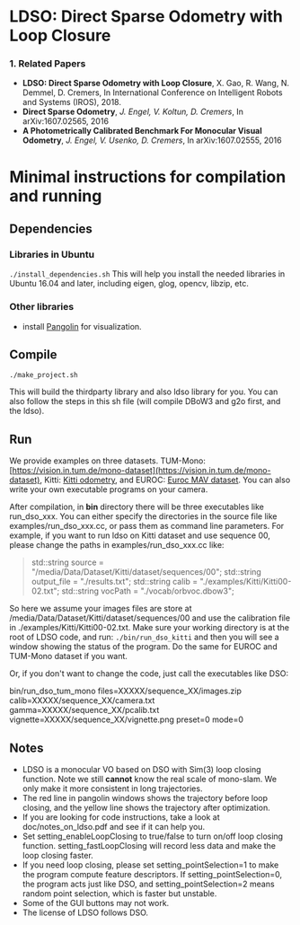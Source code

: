 # LDSO: Direct Sparse Odometry with Loop Closure
### 1. Related Papers
* **LDSO: Direct Sparse Odometry with Loop Closure**, X. Gao, R. Wang, N. Demmel, D. Cremers, In International Conference on Intelligent Robots and Systems (IROS), 2018.
* **Direct Sparse Odometry**, *J. Engel, V. Koltun, D. Cremers*, In arXiv:1607.02565, 2016
* **A Photometrically Calibrated Benchmark For Monocular Visual Odometry**, *J. Engel, V. Usenko, D. Cremers*, In arXiv:1607.02555, 2016

# Minimal instructions for compilation and running
## Dependencies
### Libraries in Ubuntu
```./install_dependencies.sh```
This will help you install the needed libraries in Ubuntu 16.04 and later, including eigen, glog, opencv, libzip, etc.
### Other libraries
 - install [Pangolin](https://github.com/stevenlovegrove/Pangolin) for visualization. 

## Compile
```./make_project.sh```

This will build the thirdparty library and also ldso library for you. You can also follow the steps in this sh file (will compile DBoW3 and g2o first, and the ldso). 

## Run  
We provide examples on three datasets. TUM-Mono: [https://vision.in.tum.de/mono-dataset](https://vision.in.tum.de/mono-dataset), Kitti: [Kitti odometry](http://www.cvlibs.net/datasets/kitti/eval_odometry.php), and EUROC: [Euroc MAV dataset](https://projects.asl.ethz.ch/datasets/doku.php?id=kmavvisualinertialdatasets). You can also write your own executable programs on your camera. 

After compilation, in **bin** directory there will be three executables like run_dso_xxx. You can either specify the directories in the source file like examples/run_dso_xxx.cc, or pass them as command line parameters. For example, if you want to run ldso on Kitti dataset and use sequence 00, please change the paths in examples/run_dso_xxx.cc like:

> std::string source = "/media/Data/Dataset/Kitti/dataset/sequences/00";
std::string output_file = "./results.txt";
std::string calib = "./examples/Kitti/Kitti00-02.txt";
std::string vocPath = "./vocab/orbvoc.dbow3";

So here we assume your images files are store at /media/Data/Dataset/Kitti/dataset/sequences/00 and use the calibration file in ./examples/Kitti/Kitti00-02.txt. Make sure your working directory is at the root of LDSO code, and run:
```./bin/run_dso_kitti```
and then you will see a window showing the status of the program. Do the same for EUROC and TUM-Mono dataset if you want. 

Or, if you don't want to change the code, just call the executables like DSO: 

bin/run_dso_tum_mono files=XXXXX/sequence_XX/images.zip calib=XXXXX/sequence_XX/camera.txt gamma=XXXXX/sequence_XX/pcalib.txt vignette=XXXXX/sequence_XX/vignette.png preset=0 mode=0

## Notes
 - LDSO is a monocular VO based on DSO with Sim(3) loop closing function. Note we still **cannot** know the real scale of mono-slam. We only make it more consistent in long trajectories. 
 - The red line in pangolin windows shows the trajectory before loop closing, and the yellow line shows the trajectory after optimization.
 - If you are looking for code instructions, take a look at doc/notes_on_ldso.pdf and see if it can help you.
 - Set setting_enableLoopClosing to true/false to turn on/off loop closing function. setting_fastLoopClosing will record less data and make the loop closing faster.
 - If you need loop closing, please set setting_pointSelection=1 to make the program compute feature descriptors. If setting_pointSelection=0, the program acts just like DSO, and setting_pointSelection=2 means random point selection, which is faster but unstable. 
 - Some of the GUI buttons may not work.
 - The license of LDSO follows DSO. 

